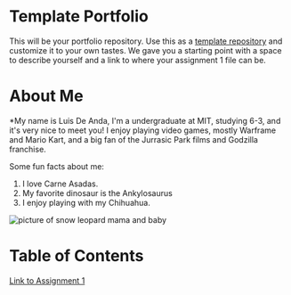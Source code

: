 # Template Portfolio
This will be your portfolio repository. Use this as a [template repository](https://docs.github.com/en/repositories/creating-and-managing-repositories/creating-a-template-repository) and customize it to your own tastes. We gave you a starting point with a space to describe yourself and a link to where your assignment 1 file can be.

# About Me
*My name is Luis De Anda, I'm a undergraduate at MIT, studying 6-3, and it's very nice to meet you! I enjoy playing video games, mostly Warframe and Mario Kart, and a big fan of the Jurrasic Park films and Godzilla franchise. 

Some fun facts about me:
1. I love Carne Asadas.
2. My favorite dinosaur is the Ankylosaurus
3. I enjoy playing with my Chihuahua.

![picture of snow leopard mama and baby](https://pbs.twimg.com/media/GzYlia3XMAAWfm4?format=jpg&name=4096x4096)


# Table of Contents
[Link to Assignment 1](assignments/assignment1.md)
